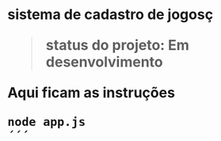 <h1> sistema de cadastro de jogosç</1> 

> status do projeto: Em desenvolvimento

Aqui ficam as instruções 

```
node app.js
´´´
